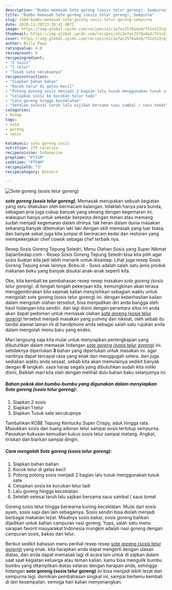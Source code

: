 ```yaml
---
description: "Bumbu memasak Sote goreng (sosis telur goreng), Sempurna"
title: "Bumbu memasak Sote goreng (sosis telur goreng), Sempurna"
slug: 1594-bumbu-memasak-sote-goreng-sosis-telur-goreng-sempurna
date: 2020-11-29T23:38:41.487Z
image: https://img-global.cpcdn.com/recipes/e1c1e7ac2578a4ad/751x532cq70/sote-goreng-sosis-telur-goreng-foto-resep-utama.jpg
thumbnail: https://img-global.cpcdn.com/recipes/e1c1e7ac2578a4ad/751x532cq70/sote-goreng-sosis-telur-goreng-foto-resep-utama.jpg
cover: https://img-global.cpcdn.com/recipes/e1c1e7ac2578a4ad/751x532cq70/sote-goreng-sosis-telur-goreng-foto-resep-utama.jpg
author: Billy Pope
ratingvalue: 4.8
reviewcount: 9
recipeingredient:
- "2 sosis"
- "1 telur"
- "Tusuk sate secukupnya"
recipeinstructions:
- "Siapkan bahan bahan"
- "Kocok telur di gelas kecil"
- "Potong potong sosis menjadi 2 bagian lalu tusuk menggunakan tusuk sate"
- "Celupkan sosis ke kocokan telur tadi"
- "Lalu goreng hingga kecoklatan"
- "Setelah selesai taruh lalu sajikan bersama saus sambal / saus tomat"
categories:
- Resep
tags:
- sote
- goreng
- sosis

katakunci: sote goreng sosis 
nutrition: 279 calories
recipecuisine: Indonesian
preptime: "PT31M"
cooktime: "PT59M"
recipeyield: "3"
recipecategory: Dessert

---
```



![Sote goreng (sosis telur goreng)](https://img-global.cpcdn.com/recipes/e1c1e7ac2578a4ad/751x532cq70/sote-goreng-sosis-telur-goreng-foto-resep-utama.jpg)

<b><i>sote goreng (sosis telur goreng)</i></b>, Memasak merupakan sebuah kegiatan yang seru dilakukan oleh bermacam kalangan. tidaklah hanya para bunda, sebagian pria juga cukup banyak yang senang dengan kegemaran ini. walaupun hanya untuk sekedar berpesta dengan teman atau memang sudah menjadi kegemaran dalam dirinya. tak heran dalam dunia masakan sekarang banyak ditemukan laki laki dengan skill memasak yang luar biasa, dan banyak sekali juga kita jumpai di bermacam kedai dan restoran yang mempekerjakan chef cowok sebagai chef terbaik nya.

Resep Sosis Goreng Tepung Seledri, Menu Olahan Sosis yang Super Nikmat SajianSedap.com - Resep Sosis Goreng Tepung Seledri bisa kita pilih agar sosis buatan kita jadi lebih menarik untuk disantap. Lihat juga resep Sosis Goreng Tepung enak lainnya. Bobo.id - Sosis adalah salah satu jenis produk makanan beku yang banyak disukai anak-anak seperti kita.

Oke, kita kembali ke pembahasan resep resep masakan <i>sote goreng (sosis telur goreng)</i>. di tengah tengah pekerjaan kita, kemungkinan akan terasa menggembirakan bila sejenak kalian menyisihkan sebagian waktu untuk mengolah sote goreng (sosis telur goreng) ini. dengan keberhasilan kalian dalam mengolah olahan tersebut, bisa menjadikan diri anda bangga oleh hasil hidangan kita sendiri. dan lagi disini dengan perantara situs ini anda akan dapat pedoman untuk memasak olahan <u>sote goreng (sosis telur goreng)</u> tersebut menjadi masakan yang yummy dan nikmat, oleh sebab itu tandai alamat laman ini di handphone anda sebagai salah satu rujukan anda dalam mengolah menu baru yang endes.


Mari langsung saja kita mulai untuk menyiapkan perlengkapan yang dibutuhkan dalam memasak hidangan <u><i>sote goreng (sosis telur goreng)</i></u> ini. setidaknya diperlukan <b>3</b> bahan yang diperlukan untuk masakan ini. agar nantinya dapat tercapai rasa yang enak dan menggugah selera. dan juga sediakan waktu anda sesaat, sebab kita akan memulainya sedikit banyak dengan <b>6</b> langkah. saya harap segala yang dibutuhkan sudah kita miliki disini, Baiklah mari kita olah dengan melihat dulu bahan baku selanjutnya ini.

<!--inarticleads1-->

##### Bahan pokok dan bumbu-bumbu yang digunakan dalam menyiapkan Sote goreng (sosis telur goreng):

1. Siapkan 2 sosis
1. Siapkan 1 telur
1. Siapkan Tusuk sate secukupnya


Tambahkan KOBE Tepung Kentucky Super Crispy, aduk hingga rata. Masukkan sosis dan tuang adonan telur sampai sosis tertutup sempurna. Panaskan kukusan kemudian kukus sosis telur sampai matang. Angkat, tiriskan dan biarkan sampai dingin. 

<!--inarticleads2-->

##### Cara mengolah Sote goreng (sosis telur goreng):

1. Siapkan bahan bahan
1. Kocok telur di gelas kecil
1. Potong potong sosis menjadi 2 bagian lalu tusuk menggunakan tusuk sate
1. Celupkan sosis ke kocokan telur tadi
1. Lalu goreng hingga kecoklatan
1. Setelah selesai taruh lalu sajikan bersama saus sambal / saus tomat


Goreng sosis telur hingga berwarna kuning kecoklatan. Mulai dari sosis ayam, sosis sapi dan lain sebagainya. Sosis sendiri bisa diolah menjadi berbagai makanan lezat. Misalnya sosis bakar, sosis goreng bahkan dijadikan untuk bahan campuran nasi goreng. Yups, salah satu menu sarapan favorit masyarakat Indonesia mungkin adalah nasi goreng dengan campuran sosis, bakso dan telur. 

Berikut sedikit bahasan menu perihal resep resep <u>sote goreng (sosis telur goreng)</u> yang enak. kita harapkan anda dapat mengerti dengan ulasan diatas, dan anda dapat memasak lagi di acara lain untuk di sajikan dalam saat saat kegiatan keluarga atau teman kalian. kamu bisa mengulik bumbu bumbu yang ditampilkan diatas selaras dengan harapan anda, sehingga hidangan <b>sote goreng (sosis telur goreng)</b> ini bisa menjadi lebih lezat dan sempurna lagi. demikian pembahasan singkat ini, sampai bertemu kembali di lain kesempatan. semoga hari kalian menyenangkan.
